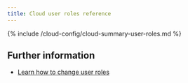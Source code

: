 ```yaml
---
title: Cloud user roles reference
---
```


{% include /cloud-config/cloud-summary-user-roles.md %}

## Further information

* [Learn how to change user roles](/cloud/cloud-configuration/cloud-user-edit-role)

